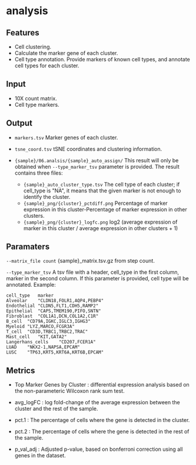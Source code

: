 # analysis

## Features
- Cell clustering.
- Calculate the marker gene of each cluster.
- Cell type annotation. Provide markers of known cell types, and annotate cell types for each cluster.

## Input
- 10X count matrix.
- Cell type markers.

## Output
- `markers.tsv` Marker genes of each cluster.

- `tsne_coord.tsv` tSNE coordinates and clustering information.

- `{sample}/06.analsis/{sample}_auto_assign/` This result will only be obtained when `--type_marker_tsv` parameter is provided. The result contains three files:
	- `{sample}_auto_cluster_type.tsv` The cell type of each cluster; if cell_type is "NA", it means that the given marker is not enough to identify the cluster.
	- `{sample}_png/{cluster}_pctdiff.png` Percentage of marker expression in this cluster-Percentage of marker expression in other clusters.
	- `{sample}_png/{cluster}_logfc.png` log2 (average expression of marker in this cluster / average expression in other clusters + 1)

## Paramaters

`--matrix_file count` {sample}_matrix.tsv.gz from step count.

`--type_marker_tsv` A tsv file with a header, cell_type in the first column, marker in the second column. If this parameter is provided, cell type will be annotated. Example:

```
cell_type	marker
Alveolar	"CLDN18,FOLR1,AQP4,PEBP4"
Endothelial	"CLDN5,FLT1,CDH5,RAMP2"
Epithelial	"CAPS,TMEM190,PIFO,SNTN"
Fibroblast	"COL1A1,DCN,COL1A2,C1R"
B_cell	"CD79A,IGKC,IGLC3,IGHG3"
Myeloid	"LYZ,MARCO,FCGR3A"
T_cell	"CD3D,TRBC1,TRBC2,TRAC"
Mast_cell	"KIT,GATA2"
Langerhans_cells	"CD207,FCER1A"
LUAD	"NKX2-1,NAPSA,EPCAM"
LUSC	"TP63,KRT5,KRT6A,KRT6B,EPCAM"
```

## Metrics
- Top Marker Genes by Cluster : differential expression analysis based on the non-parameteric Wilcoxon rank sum test.

- avg_logFC : log fold-change of the average expression between the cluster and the rest of the sample.

- pct.1 : The percentage of cells where the gene is detected in the cluster.

- pct.2 : The percentage of cells where the gene is detected in the rest of the sample.

- p_val_adj : Adjusted p-value, based on bonferroni correction using all genes in the dataset.

